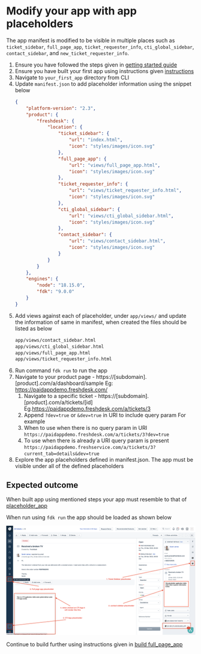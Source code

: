 # Modify your app with app placeholders

The app manifest is modified to be visible in multiple places such as `ticket_sidebar`, `full_page_app`, `ticket_requester_info`, `cti_global_sidebar`, `contact_sidebar`, and `new_ticket_requester_info`.


1. Ensure you have followed the steps given in [getting started guide](getting_started.md)
2. Ensure you have built your first app using instructions given [instructions](app-dev-guide.md)
3. Navigate to `your_first_app` directory from CLI
4. Update `manifest.json` to add placeholder information using the snippet below
    ```json
    {
        "platform-version": "2.3",
        "product": {
            "freshdesk": {
                "location": {
                    "ticket_sidebar": {
                        "url": "index.html",
                        "icon": "styles/images/icon.svg"
                    },
                    "full_page_app": {
                        "url": "views/full_page_app.html",
                        "icon": "styles/images/icon.svg"
                    },
                    "ticket_requester_info": {
                        "url": "views/ticket_requester_info.html",
                        "icon": "styles/images/icon.svg"
                    },
                    "cti_global_sidebar": {
                        "url": "views/cti_global_sidebar.html",
                        "icon": "styles/images/icon.svg"
                    },
                    "contact_sidebar": {
                        "url": "views/contact_sidebar.html",
                        "icon": "styles/images/icon.svg"
                    }
                }
            }
        },
        "engines": {
            "node": "18.15.0",
            "fdk": "9.0.0"
        }
    }

    ```
5. Add views against each of placeholder, under `app/views/` and update the information of same in manifest, when created the files should be listed as below
    ```sh
    app/views/contact_sidebar.html
    app/views/cti_global_sidebar.html
    app/views/full_page_app.html
    app/views/ticket_requester_info.html
    ```
6. Run command `fdk run` to run the app
7. Navigate to your product page - https://[subdomain].[product].com/a/dashboard/sample Eg: https://paidappdemo.freshdesk.com/ 
   1. Navigate to a specific ticket - https://[subdomain].[product].com/a/tickets/[id] Eg.https://paidappdemo.freshdesk.com/a/tickets/3
   2. Append `?dev=true` or `&dev=true` in URI to include query param For example
   3. When to use when there is no query param in URI
    `https://paidappdemo.freshdesk.com/a/tickets/3?dev=true`
   4. To use when there is already a URI query param is present 
    `https://paidappdemo.freshservice.com/a/tickets/3?current_tab=details&dev=true` 
8. Explore the app placeholders defined in manifest.json. The app must be visible under all of the defined placeholders

## Expected outcome

When built app using mentioned steps your app must resemble to that of [placeholder_app](../apps/placeholder_app/)

When run using `fdk run` the app should be loaded as shown below

![Placeholder app](../assets/placeholder-app.png)

Continue to build further using instructions given in [build full_page_app](build-full-page-app.md)